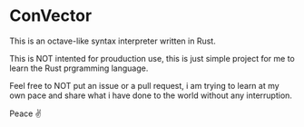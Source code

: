 # ConVector

This is an octave-like syntax interpreter written in Rust.

This is NOT intented for prouduction use,
this is just simple project for me to learn the Rust prgramming language.

Feel free to NOT put an issue or a pull request,
i am trying to learn at my own pace and share what i have done to the world without any interruption.

Peace ✌️
